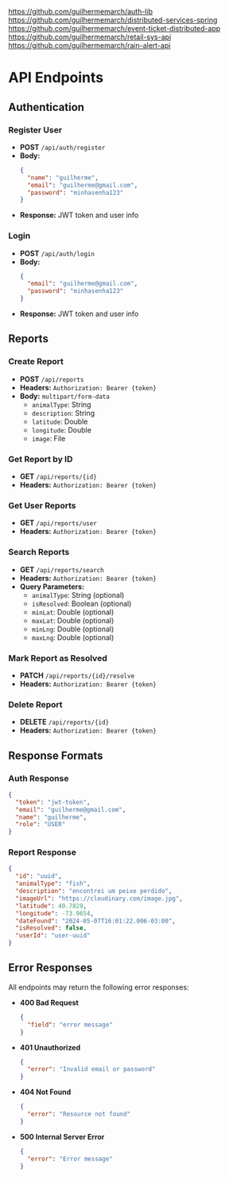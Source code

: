 https://github.com/guilhermemarch/auth-lib
https://github.com/guilhermemarch/distributed-services-spring
https://github.com/guilhermemarch/event-ticket-distributed-app
https://github.com/guilhermemarch/retail-sys-api
https://github.com/guilhermemarch/rain-alert-api



# API Endpoints

## Authentication

### Register User
- **POST** `/api/auth/register`
- **Body:**
  ```json
  {
    "name": "guilherme",
    "email": "guilherme@gmail.com",
    "password": "minhasenha123"
  }
  ```
- **Response:** JWT token and user info

### Login
- **POST** `/api/auth/login`
- **Body:**
  ```json
  {
    "email": "guilherme@gmail.com",
    "password": "minhasenha123"
  }
  ```
- **Response:** JWT token and user info

## Reports

### Create Report
- **POST** `/api/reports`
- **Headers:** `Authorization: Bearer {token}`
- **Body:** `multipart/form-data`
  - `animalType`: String
  - `description`: String
  - `latitude`: Double
  - `longitude`: Double
  - `image`: File

### Get Report by ID
- **GET** `/api/reports/{id}`
- **Headers:** `Authorization: Bearer {token}`

### Get User Reports
- **GET** `/api/reports/user`
- **Headers:** `Authorization: Bearer {token}`

### Search Reports
- **GET** `/api/reports/search`
- **Headers:** `Authorization: Bearer {token}`
- **Query Parameters:**
  - `animalType`: String (optional)
  - `isResolved`: Boolean (optional)
  - `minLat`: Double (optional)
  - `maxLat`: Double (optional)
  - `minLng`: Double (optional)
  - `maxLng`: Double (optional)

### Mark Report as Resolved
- **PATCH** `/api/reports/{id}/resolve`
- **Headers:** `Authorization: Bearer {token}`

### Delete Report
- **DELETE** `/api/reports/{id}`
- **Headers:** `Authorization: Bearer {token}`

## Response Formats

### Auth Response
```json
{
  "token": "jwt-token",
  "email": "guilherme@gmail.com",
  "name": "guilherme",
  "role": "USER"
}
```

### Report Response
```json
{
  "id": "uuid",
  "animalType": "fish",
  "description": "encontrei um peixe perdido",
  "imageUrl": "https://cloudinary.com/image.jpg",
  "latitude": 40.7829,
  "longitude": -73.9654,
  "dateFound": "2024-05-07T16:01:22.006-03:00",
  "isResolved": false,
  "userId": "user-uuid"
}
```

## Error Responses

All endpoints may return the following error responses:

- **400 Bad Request**
  ```json
  {
    "field": "error message"
  }
  ```

- **401 Unauthorized**
  ```json
  {
    "error": "Invalid email or password"
  }
  ```

- **404 Not Found**
  ```json
  {
    "error": "Resource not found"
  }
  ```

- **500 Internal Server Error**
  ```json
  {
    "error": "Error message"
  }
  ```
